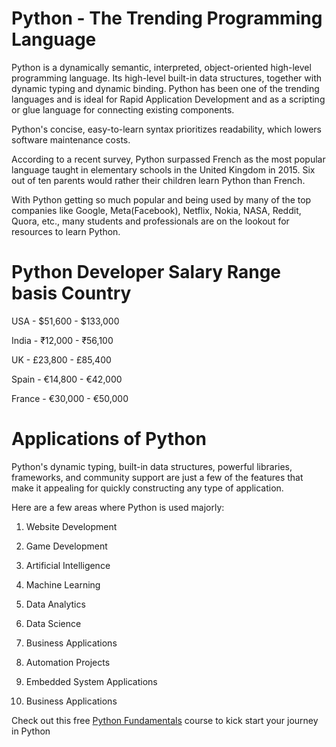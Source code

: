 # Python - The Trending Programming Language
Python is a dynamically semantic, interpreted, object-oriented high-level programming language. Its high-level built-in data structures, together with dynamic typing and dynamic binding. Python has been one of the trending languages and is ideal for Rapid Application Development and as a scripting or glue language for connecting existing components.

Python's concise, easy-to-learn syntax prioritizes readability, which lowers software maintenance costs.

According to a recent survey, Python surpassed French as the most popular language taught in elementary schools in the United Kingdom in 2015. Six out of ten parents would rather their children learn Python than French.

With Python getting so much popular and being used by many of the top companies like Google, Meta(Facebook), Netflix, Nokia, NASA, Reddit, Quora, etc., many students and professionals are on the lookout for resources to learn Python.

# Python Developer Salary Range basis Country

USA - $51,600 - $133,000

India - ₹12,000 - ₹56,100

UK - £23,800 - £85,400

Spain - €14,800 - €42,000

France - €30,000 - €50,000

# Applications of Python

Python's dynamic typing, built-in data structures, powerful libraries, frameworks, and community support are just a few of the features that make it appealing for quickly constructing any type of application.

Here are a few areas where Python is used majorly:

1. Website Development

2. Game Development

3. Artificial Intelligence

4. Machine Learning

5. Data Analytics

6. Data Science

7. Business Applications

8. Automation Projects

9. Embedded System Applications

10. Business Applications

Check out this free [Python Fundamentals](https://www.mygreatlearning.com/academy/learn-for-free/courses/python-fundamentals-for-beginners) course to kick start your journey in Python
